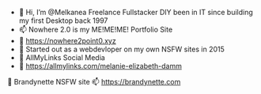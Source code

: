- 👋 Hi, I’m @Melkanea Freelance Fullstacker DIY been in IT since building my first Desktop back 1997
- 📫 Nowhere 2.0 is my ME!ME!ME! Portfolio Site 
- 👀 https://nowhere2point0.xyz
- 🌱 Started out as a webdevloper on my own NSFW sites in 2015 
- 👋 AllMyLinks Social Media
- 👋 https://allmylinks.com/melanie-elizabeth-damm


💞️ Brandynette NSFW site
📫 https://brandynette.com

<!-- 
- 💞️ In 2018 Brandynette graduated from Pornhub as a Amateur Pornstar 
- 💞️ Amateur Pornhub Pornstar || Hypno Sissy Brandynette
- 📫 https://www.pornhub.com/pornstar/brandynette
-->
